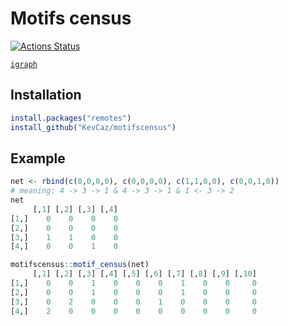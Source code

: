 # Motifs census
[![Actions Status](https://github.com/KevCaz/motifscensus/workflows/Check%20Package/badge.svg)](https://github.com/KevCaz/motifscensus/actions)


[`igraph`](https://igraph.org/r/) 


## Installation

```r
install.packages("remotes")
install_github("KevCaz/motifscensus")
```


## Example


```r
net <- rbind(c(0,0,0,0), c(0,0,0,0), c(1,1,0,0), c(0,0,1,0))
# meaning: 4 -> 3 -> 1 & 4 -> 3 -> 1 & 1 <- 3 -> 2
net
     [,1] [,2] [,3] [,4]
[1,]    0    0    0    0
[2,]    0    0    0    0
[3,]    1    1    0    0
[4,]    0    0    1    0

motifscensus::motif_census(net)
     [,1] [,2] [,3] [,4] [,5] [,6] [,7] [,8] [,9] [,10]
[1,]    0    0    1    0    0    0    1    0    0     0
[2,]    0    0    1    0    0    0    1    0    0     0
[3,]    0    2    0    0    0    1    0    0    0     0
[4,]    2    0    0    0    0    0    0    0    0     0
```